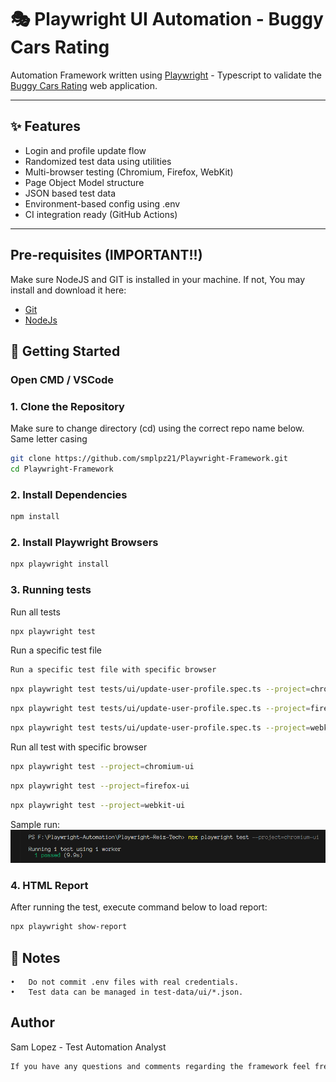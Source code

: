 # 🎭 Playwright UI Automation - Buggy Cars Rating

Automation Framework written using [Playwright](https://playwright.dev/) - Typescript to validate the [Buggy Cars Rating](https://buggy.justtestit.org/) web application.

---

## ✨ Features

- Login and profile update flow
- Randomized test data using utilities
- Multi-browser testing (Chromium, Firefox, WebKit)
- Page Object Model structure
- JSON based test data
- Environment-based config using .env
- CI integration ready (GitHub Actions)


---
## Pre-requisites (IMPORTANT!!)
Make sure NodeJS and GIT is installed in your machine. If not,
You may install and download it here:
 - [Git](https://git-scm.com/downloads/win)
 - [NodeJs](https://nodejs.org/en)

## 🚀 Getting Started
### Open CMD / VSCode

### 1. Clone the Repository
Make sure to change directory (cd) using the correct repo name below. Same letter casing 
```bash
git clone https://github.com/smplpz21/Playwright-Framework.git
cd Playwright-Framework
```
### 2. Install Dependencies
```bash
npm install
```
### 2. Install Playwright Browsers
```bash
npx playwright install
```
### 3. Running tests
Run all tests
```bash
npx playwright test
```
Run a specific test file
```bash
Run a specific test file with specific browser
```
```bash
npx playwright test tests/ui/update-user-profile.spec.ts --project=chromium-ui
```
```bash
npx playwright test tests/ui/update-user-profile.spec.ts --project=firefox-ui
```
```bash
npx playwright test tests/ui/update-user-profile.spec.ts --project=webkit-ui
```
Run all test with specific browser
```bash
npx playwright test --project=chromium-ui
```
```bash
npx playwright test --project=firefox-ui
```
```bash
npx playwright test --project=webkit-ui
```
Sample run: 
![result](images/result.png)

### 4. HTML Report
After running the test, execute command below to load report:
```bash
npx playwright show-report
```

## 📌 Notes
	•	Do not commit .env files with real credentials.
	•	Test data can be managed in test-data/ui/*.json.

## Author
Sam Lopez - Test Automation Analyst
```bash
If you have any questions and comments regarding the framework feel free to reach out! Happy coding :)
```
